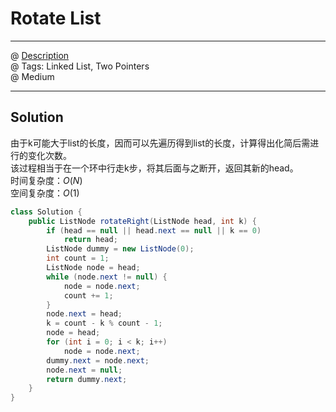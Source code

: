 #  Rotate List
------------------
@ [Description](https://leetcode.com/problems/rotate-list/)  
@ Tags: Linked List, Two Pointers    
@ Medium

------------------
## Solution
由于k可能大于list的长度，因而可以先遍历得到list的长度，计算得出化简后需进行的变化次数。  
该过程相当于在一个环中行走k步，将其后面与之断开，返回其新的head。  
时间复杂度：$O(N)$  
空间复杂度：$O(1)$
```java
class Solution {
    public ListNode rotateRight(ListNode head, int k) {
        if (head == null || head.next == null || k == 0)
            return head;
        ListNode dummy = new ListNode(0);
        int count = 1;
        ListNode node = head;
        while (node.next != null) {
            node = node.next;
            count += 1;
        }
        node.next = head;
        k = count - k % count - 1;
        node = head;
        for (int i = 0; i < k; i++)
            node = node.next;
        dummy.next = node.next;
        node.next = null;
        return dummy.next;
    }
}
```
